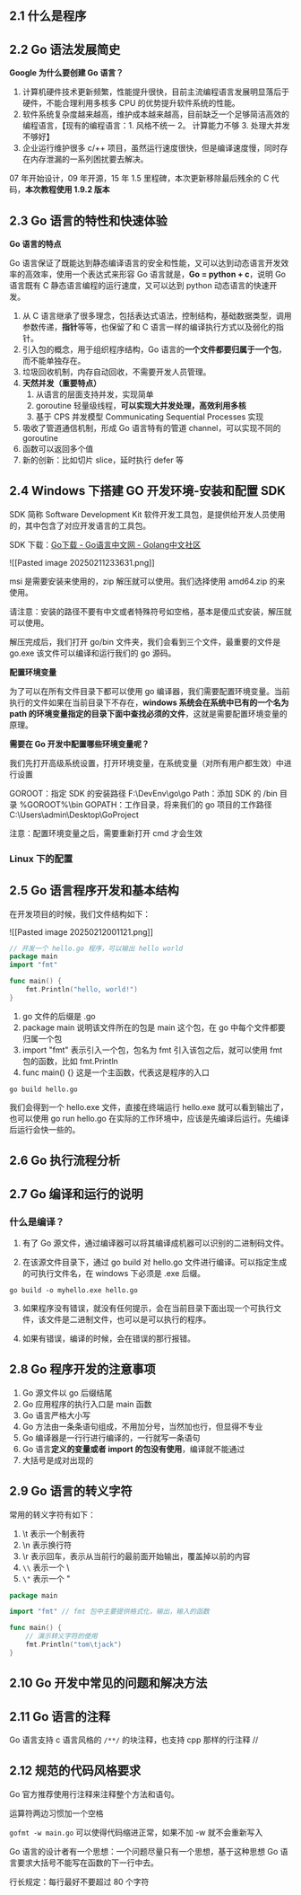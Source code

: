 ## 2.1 什么是程序

## 2.2 Go 语法发展简史

**Google 为什么要创建 Go 语言？**

1. 计算机硬件技术更新频繁，性能提升很快，目前主流编程语言发展明显落后于硬件，不能合理利用多核多 CPU 的优势提升软件系统的性能。
2. 软件系统复杂度越来越高，维护成本越来越高，目前缺乏一个足够简洁高效的编程语言，【现有的编程语言：1. 风格不统一 2。 计算能力不够 3. 处理大并发不够好】
3. 企业运行维护很多 c/++ 项目，虽然运行速度很快，但是编译速度慢，同时存在内存泄漏的一系列困扰要去解决。

07 年开始设计，09 年开源，15 年 1.5 里程碑，本次更新移除最后残余的 C 代码，**本次教程使用 1.9.2 版本**
## 2.3 Go 语言的特性和快速体验

**Go 语言的特点**

Go 语言保证了既能达到静态编译语言的安全和性能，又可以达到动态语言开发效率的高效率，使用一个表达式来形容 Go 语言就是，**Go = python + c**，说明 Go 语言既有 C 静态语言编程的运行速度，又可以达到 python 动态语言的快速开发。

1. 从 C 语言继承了很多理念，包括表达式语法，控制结构，基础数据类型，调用参数传递，**指针**等等，也保留了和 C 语言一样的编译执行方式以及弱化的指针。
2. 引入包的概念，用于组织程序结构，Go 语言的**一个文件都要归属于一个包**，而不能单独存在。
3. 垃圾回收机制，内存自动回收，不需要开发人员管理。
4. **天然并发（重要特点）**
	1. 从语言的层面支持并发，实现简单
	2. goroutine 轻量级线程，**可以实现大并发处理，高效利用多核**
	3. 基于 CPS 并发模型 Communicating Sequential Processes 实现
5. 吸收了管道通信机制，形成 Go 语言特有的管道 channel，可以实现不同的 goroutine
6. 函数可以返回多个值
7. 新的创新：比如切片 slice，延时执行 defer 等

## 2.4 Windows 下搭建 GO 开发环境-安装和配置 SDK

SDK 简称 Software Development Kit 软件开发工具包，是提供给开发人员使用的，其中包含了对应开发语言的工具包。

SDK 下载：[Go下载 - Go语言中文网 - Golang中文社区](https://studygolang.com/dl)

![[Pasted image 20250211233631.png]]

msi 是需要安装来使用的，zip 解压就可以使用。我们选择使用 amd64.zip 的来使用。

请注意：安装的路径不要有中文或者特殊符号如空格，基本是傻瓜式安装，解压就可以使用。

解压完成后，我们打开 go/bin 文件夹，我们会看到三个文件，最重要的文件是 go.exe 该文件可以编译和运行我们的 go 源码。

**配置环境变量**

为了可以在所有文件目录下都可以使用 go 编译器，我们需要配置环境变量。当前执行的文件如果在当前目录下不存在，**windows 系统会在系统中已有的一个名为 path 的环境变量指定的目录下面中查找必须的文件**，这就是需要配置环境变量的原理。

**需要在 Go 开发中配置哪些环境变量呢？**

我们先打开高级系统设置，打开环境变量，在系统变量（对所有用户都生效）中进行设置

GOROOT：指定 SDK 的安装路径 F:\DevEnv\go\go
Path：添加 SDK 的 /bin 目录 %GOROOT%\bin
GOPATH：工作目录，将来我们的 go 项目的工作路径 C:\Users\admin\Desktop\GoProject

注意：配置环境变量之后，需要重新打开 cmd 才会生效

### Linux 下的配置

## 2.5 Go 语言程序开发和基本结构

在开发项目的时候，我们文件结构如下：

![[Pasted image 20250212001121.png]]

```go
// 开发一个 hello.go 程序，可以输出 hello world
package main
import "fmt"

func main() {
    fmt.Println("hello, world!")
}
```

1. go 文件的后缀是 .go 
2. package main 说明该文件所在的包是 main 这个包，在 go 中每个文件都要归属一个包
3. import "fmt" 表示引入一个包，包名为 fmt 引入该包之后，就可以使用 fmt 包的函数，比如 fmt.Println
4. func main() {} 这是一个主函数，代表这是程序的入口


```
go build hello.go
```

我们会得到一个 hello.exe 文件，直接在终端运行 hello.exe 就可以看到输出了，也可以使用 go run hello.go 在实际的工作环境中，应该是先编译后运行。先编译后运行会快一些的。

## 2.6 Go 执行流程分析


## 2.7 Go 编译和运行的说明

### 什么是编译？

1. 有了 Go 源文件，通过编译器可以将其编译成机器可以识别的二进制码文件。

2. 在该源文件目录下，通过 go build 对 hello.go 文件进行编译。可以指定生成的可执行文件名，在 windows 下必须是 .exe 后缀。

```
go build -o myhello.exe hello.go
```

3. 如果程序没有错误，就没有任何提示，会在当前目录下面出现一个可执行文件，该文件是二进制文件，也可以是可以执行的程序。

4. 如果有错误，编译的时候，会在错误的那行报错。

## 2.8 Go 程序开发的注意事项

1. Go 源文件以 go 后缀结尾
2. Go 应用程序的执行入口是 main 函数
3. Go 语言严格大小写
4. Go 方法由一条条语句组成，不用加分号，当然加也行，但显得不专业
5. Go 编译器是一行行进行编译的，一行就写一条语句
6. Go 语言**定义的变量或者 import 的包没有使用**，编译就不能通过
7. 大括号是成对出现的


## 2.9 Go 语言的转义字符

常用的转义字符有如下：

1. \t 表示一个制表符
2. \n 表示换行符
3. \r 表示回车，表示从当前行的最前面开始输出，覆盖掉以前的内容
4. `\\` 表示一个 \
5. `\"` 表示一个 "

```go
package main

import "fmt" // fmt 包中主要提供格式化，输出，输入的函数

func main() {
    // 演示转义字符的使用
    fmt.Println("tom\tjack")
}
```


## 2.10 Go 开发中常见的问题和解决方法


## 2.11 Go 语言的注释

Go 语言支持 c 语言风格的 `/**/` 的块注释，也支持 cpp 那样的行注释 // 

## 2.12 规范的代码风格要求

Go 官方推荐使用行注释来注释整个方法和语句。

运算符两边习惯加一个空格

`gofmt -w main.go` 可以使得代码缩进正常，如果不加 -w 就不会重新写入

Go 语言的设计者有一个思想：一个问题尽量只有一个思想，基于这种思想 Go 语言要求大括号不能写在函数的下一行中去。

行长规定：每行最好不要超过 80 个字符



